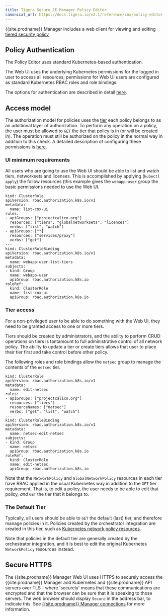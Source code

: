 ```yaml
---
title: Tigera Secure EE Manager Policy Editor
canonical_url: https://docs.tigera.io/v2.1/reference/cnx/policy-editor
---
```


{{site.prodname}} Manager includes a web client for viewing and editing
[tiered security policy]({{site.baseurl}}/{{page.version}}/reference/calicoctl/resources/tier)

## Policy Authentication

The Policy Editor uses standard Kubernetes-based authentication.

The Web UI uses the underlying Kubernetes permissions for the logged in user
to access all resources; permissions for Web UI users are configured as standard
Kubernetes RBAC roles and role bindings.

The options for authentication are described in detail [here](authentication).

## Access model

The authorization model for policies uses the [tier]({{site.baseurl}}/{{page.version}}/reference/calicoctl/resources/tier) each policy belongs to as an
additional layer of authorization.  To perform any operation on a policy,
the user must be allowed to `GET` the tier that policy is in (or will be
created in).  The operation must still be authorized on the policy in the normal
way in addition to this check.  A detailed description of configuring these
permissions is [here](rbac-tiered-policies).

### UI minimum requirements

All users who are going to use the Web UI should be able to list and watch tiers,
networksets and licenses.
This is accomplished by applying (`kubectl apply`) the follow resources (this example
gives the `webapp-user` group the basic permissions needed to use the Web UI.
```
kind: ClusterRole
apiVersion: rbac.authorization.k8s.io/v1
metadata:
  name: list-cnx-ui
rules:
- apiGroups: ["projectcalico.org"]
  resources: ["tiers", "globalnetworksets", "licences"]
  verbs: ["list", "watch"]
- apiGroups: [""]
  resources: ["services/proxy"]
  verbs: ["get"]
---
kind: ClusterRoleBinding
apiVersion: rbac.authorization.k8s.io/v1
metadata:
  name: webapp-user-list-tiers
subjects:
- kind: Group
  name: webapp-user
  apiGroup: rbac.authorization.k8s.io
roleRef:
  kind: ClusterRole
  name: list-cnx-ui
  apiGroup: rbac.authorization.k8s.io
```

### Tier access

For a non-privileged user to be able to do something with the Web UI, they need to be
granted access to one or more tiers.

Tiers should be created by administrators, and the ability to perform CRUD operations
on tiers is tantamount to full administrative control of all network policy.  The ability
to update a tier or create tiers allows that user to place their tier first
and take control before other policy.

The following roles and role bindings allow the `netsec` group to manage the contents of
the `netsec` tier.

```
kind: ClusterRole
apiVersion: rbac.authorization.k8s.io/v1
metadata:
  name: edit-netsec
rules:
- apiGroups: ["projectcalico.org"]
  resources: ["tiers"]
  resourceNames: ["netsec"]
  verbs: ["get", "list", "watch"]
---
kind: ClusterRoleBinding
apiVersion: rbac.authorization.k8s.io/v1
metadata:
  name: netsec-edit-netsec
subjects:
- kind: Group
  name: netsec
  apiGroup: rbac.authorization.k8s.io
roleRef:
  kind: ClusterRole
  name: edit-netsec
  apiGroup: rbac.authorization.k8s.io
```

Note that the `NetworkPolicy` and `GlobalNetworkPolicy` resources in each tier have RBAC
applied in the usual Kubernetes way in addition to the `GET` tier requirement.
That is, to edit a policy, the user needs to be able to edit that policy, _and_
`GET` the tier that it belongs to.

### The Default Tier

Typically, all users should be able to `GET` the default (last) tier, and therefore
manage policies in it.  Policies created by the orchestrator integration are
created in this tier, such as [Kubernetes network policy resources](https://kubernetes.io/docs/concepts/services-networking/network-policies/).

Note that policies in the default tier are generally created by the
orchestrator integration, and it is best to edit the original Kubernetes
`NetworkPolicy` resources instead.

## Secure HTTPS

The {{site.prodname}} Manager Web UI uses HTTPS to securely access the {{site.prodname}} Manager and
Kubernetes and {{site.prodname}} API servers over TLS - where 'securely' means that these
communications are encrypted and that the browser can be sure that it is
speaking to those servers.  The web browser should display `Secure` in the
address bar, to indicate this. See [{{site.prodname}} Manager connections](../../usage/encrypt-comms#{{site.prodnamedash}}-manager-connections)
for more information.
